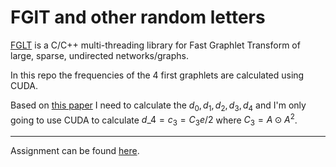 # FGlT and other random letters

[FGLT](https://github.com/fcdimitr/fglt) is a C/C++ multi-threading library for
Fast Graphlet Transform of large, sparse, undirected networks/graphs.

In this repo the frequencies of the 4 first graphlets are calculated using
CUDA.

Based on [this paper](assets/JOSS-FGLT-main.pdf) I need to calculate the
$d_0,d_1,d_2,d_3,d_4$ and I'm only going to use CUDA to calculate 
$d\_4 = c_3 = C_3 e /2$ where $C_3 = A \odot A^2$.

---
Assignment can be found [here](./assignment.md).
